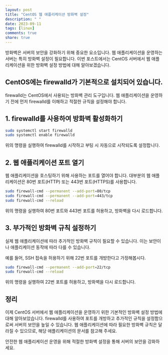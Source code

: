 ```yaml
---
layout: post
title: "CentOS 웹 애플리케이션 방화벽 설정"
description: " "
date: 2023-09-11
tags: [linux]
comments: true
share: true
---
```


방화벽은 서버의 보안을 강화하기 위해 중요한 요소입니다. 웹 애플리케이션을 운영하는 서버는 특히 방화벽 설정이 필요합니다. 이번 포스트에서는 CentOS 서버에서 웹 애플리케이션을 위한 방화벽 설정 방법에 대해 알아보겠습니다.

## CentOS에는	firewalld가 기본적으로 설치되어 있습니다.

firewalld는 CentOS에서 사용되는 방화벽 관리 도구입니다. 웹 애플리케이션을 운영하기 전에 먼저 firewalld를 이해하고 적절한 규칙을 설정해야 합니다.

## 1. firewalld를 사용하여 방화벽 활성화하기

```bash
sudo systemctl start firewalld
sudo systemctl enable firewalld
```

위의 명령을 실행하여 firewalld를 시작하고 부팅 시 자동으로 시작되도록 설정합니다.

## 2. 웹 애플리케이션 포트 열기

웹 애플리케이션을 호스팅하기 위해 사용하는 포트를 열어야 합니다. 대부분의 웹 애플리케이션은 80번 포트(HTTP) 또는 443번 포트(HTTPS)를 사용합니다.

```bash
sudo firewall-cmd --permanent --add-port=80/tcp
sudo firewall-cmd --permanent --add-port=443/tcp
sudo firewall-cmd --reload
```

위의 명령을 실행하여 80번 포트와 443번 포트를 허용하고, 방화벽을 다시 로드합니다.

## 3. 부가적인 방화벽 규칙 설정하기

실제 웹 애플리케이션에 따라 추가적인 방화벽 규칙이 필요할 수 있습니다. 이는 보안이나 애플리케이션 동작에 따라 다를 수 있습니다.

예를 들어, SSH 접속을 허용하기 위해 22번 포트를 개방한다고 가정해봅시다.

```bash
sudo firewall-cmd --permanent --add-port=22/tcp
sudo firewall-cmd --reload
```
위의 명령을 실행하여 22번 포트를 허용하고, 방화벽을 다시 로드합니다.

## 정리

이제 CentOS 서버에서 웹 애플리케이션을 운영하기 위한 기본적인 방화벽 설정 방법에 대해 알아보았습니다. firewalld를 사용하여 포트를 개방하고 추가적인 규칙을 설정함으로써 서버의 보안을 높일 수 있습니다. 웹 애플리케이션에 따라 필요한 방화벽 규칙은 달라질 수 있으므로, 해당 애플리케이션의 문서를 참고해 주세요.

안전한 웹 애플리케이션 운영을 위해 적절한 방화벽 설정을 통해 서버의 보안을 강화하세요.